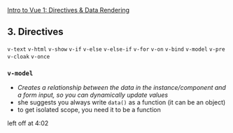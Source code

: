 
[Intro to Vue 1: Directives & Data Rendering](http://slides.com/sdrasner/intro-to-vue-1?token=9-aFNhlX)

## 3. Directives
`v-text`
`v-html`
`v-show`
`v-if`
`v-else`
`v-else-if`
`v-for`
`v-on`
`v-bind`
`v-model`
`v-pre`
`v-cloak`
`v-once`

### `v-model`
* _Creates a relationship between the data in the instance/component 
and a form input, so you can dynamically update values_
* she suggests you always write `data()` as a function (it can be an object)
* to get isolated scope, you need it to be a function

left off at 4:02